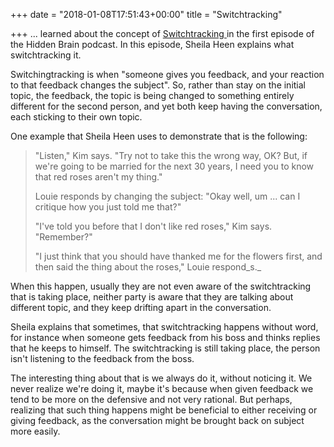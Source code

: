 +++
date = "2018-01-08T17:51:43+00:00"
title = "Switchtracking"

+++
... learned about the concept of [Switchtracking ](https://www.npr.org/2015/09/22/434597124/trying-to-change-or-changing-the-subject-how-feedback-gets-derailed)in the first episode of the Hidden Brain podcast. In this episode, Sheila Heen explains what switchtracking it.

Switchingtracking is when "someone gives you feedback, and your reaction to that feedback changes the subject". So, rather than stay on the initial topic, the feedback, the topic is being changed to something entirely different for the second person, and yet both keep having the conversation, each sticking to their own topic.

One example that Sheila Heen uses to demonstrate that is the following:

> "Listen," Kim says. "Try not to  take this the wrong way, OK? But, if we're going to be married for the  next 30 years, I need you to know that red roses aren't my thing."
>
> Louie responds by changing the subject: "Okay well, um ... can I critique how you just told me that?"
>
> "I've told you before that I don't like red roses," Kim says. "Remember?"
>
> "I just think that you should have thanked me for the flowers first, and then said the thing about the roses," Louie respond_s._

When this happen, usually they are not even aware of the switchtracking that is taking place, neither party is aware that they are talking about different topic, and they keep drifting apart in the conversation.

Sheila explains that sometimes, that switchtracking happens without word, for instance when someone gets feedback from his boss and thinks replies that he keeps to himself. The switchtracking is still taking place, the person isn't listening to the feedback from the boss.

The interesting thing about that is we always do it, without noticing it. We never realize we're doing it, maybe it's because when given feedback we tend to be more on the defensive and not very rational. But perhaps, realizing that such thing happens might be beneficial to either receiving or giving feedback, as the conversation might be brought back on subject more easily.
